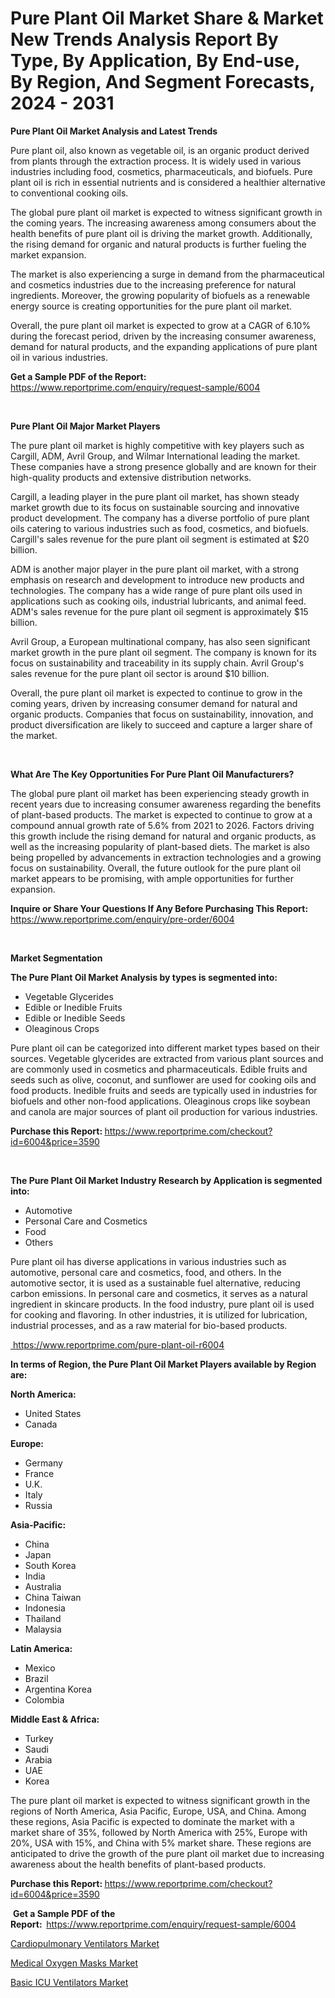 <p><h1>Pure Plant Oil Market Share & Market New Trends Analysis Report By Type, By Application, By End-use, By Region, And Segment Forecasts, 2024 - 2031</h1></p><p><strong>Pure Plant Oil Market Analysis and Latest Trends</strong></p>
<p><p>Pure plant oil, also known as vegetable oil, is an organic product derived from plants through the extraction process. It is widely used in various industries including food, cosmetics, pharmaceuticals, and biofuels. Pure plant oil is rich in essential nutrients and is considered a healthier alternative to conventional cooking oils.</p><p>The global pure plant oil market is expected to witness significant growth in the coming years. The increasing awareness among consumers about the health benefits of pure plant oil is driving the market growth. Additionally, the rising demand for organic and natural products is further fueling the market expansion.</p><p>The market is also experiencing a surge in demand from the pharmaceutical and cosmetics industries due to the increasing preference for natural ingredients. Moreover, the growing popularity of biofuels as a renewable energy source is creating opportunities for the pure plant oil market.</p><p>Overall, the pure plant oil market is expected to grow at a CAGR of 6.10% during the forecast period, driven by the increasing consumer awareness, demand for natural products, and the expanding applications of pure plant oil in various industries.</p></p>
<p><strong>Get a Sample PDF of the Report:&nbsp;</strong> <a href="https://www.reportprime.com/enquiry/request-sample/6004">https://www.reportprime.com/enquiry/request-sample/6004</a></p>
<p>&nbsp;</p>
<p><strong>Pure Plant Oil Major Market Players</strong></p>
<p><p>The pure plant oil market is highly competitive with key players such as Cargill, ADM, Avril Group, and Wilmar International leading the market. These companies have a strong presence globally and are known for their high-quality products and extensive distribution networks. </p><p>Cargill, a leading player in the pure plant oil market, has shown steady market growth due to its focus on sustainable sourcing and innovative product development. The company has a diverse portfolio of pure plant oils catering to various industries such as food, cosmetics, and biofuels. Cargill's sales revenue for the pure plant oil segment is estimated at $20 billion.</p><p>ADM is another major player in the pure plant oil market, with a strong emphasis on research and development to introduce new products and technologies. The company has a wide range of pure plant oils used in applications such as cooking oils, industrial lubricants, and animal feed. ADM's sales revenue for the pure plant oil segment is approximately $15 billion.</p><p>Avril Group, a European multinational company, has also seen significant market growth in the pure plant oil segment. The company is known for its focus on sustainability and traceability in its supply chain. Avril Group's sales revenue for the pure plant oil sector is around $10 billion.</p><p>Overall, the pure plant oil market is expected to continue to grow in the coming years, driven by increasing consumer demand for natural and organic products. Companies that focus on sustainability, innovation, and product diversification are likely to succeed and capture a larger share of the market.</p></p>
<p>&nbsp;</p>
<p><strong>What Are The Key Opportunities For Pure Plant Oil Manufacturers?</strong></p>
<p><p>The global pure plant oil market has been experiencing steady growth in recent years due to increasing consumer awareness regarding the benefits of plant-based products. The market is expected to continue to grow at a compound annual growth rate of 5.6% from 2021 to 2026. Factors driving this growth include the rising demand for natural and organic products, as well as the increasing popularity of plant-based diets. The market is also being propelled by advancements in extraction technologies and a growing focus on sustainability. Overall, the future outlook for the pure plant oil market appears to be promising, with ample opportunities for further expansion.</p></p>
<p><strong>Inquire or Share Your Questions If Any Before Purchasing This Report:</strong> <a href="https://www.reportprime.com/enquiry/pre-order/6004">https://www.reportprime.com/enquiry/pre-order/6004</a></p>
<p>&nbsp;</p>
<p><strong>Market Segmentation</strong></p>
<p><strong>The Pure Plant Oil Market Analysis by types is segmented into:</strong></p>
<p><ul><li>Vegetable Glycerides</li><li>Edible or Inedible Fruits</li><li>Edible or Inedible Seeds</li><li>Oleaginous Crops</li></ul></p>
<p><p>Pure plant oil can be categorized into different market types based on their sources. Vegetable glycerides are extracted from various plant sources and are commonly used in cosmetics and pharmaceuticals. Edible fruits and seeds such as olive, coconut, and sunflower are used for cooking oils and food products. Inedible fruits and seeds are typically used in industries for biofuels and other non-food applications. Oleaginous crops like soybean and canola are major sources of plant oil production for various industries.</p></p>
<p><strong>Purchase this Report:&nbsp;</strong><a href="https://www.reportprime.com/checkout?id=6004&price=3590">https://www.reportprime.com/checkout?id=6004&price=3590</a></p>
<p>&nbsp;</p>
<p><strong>The Pure Plant Oil Market Industry Research by Application is segmented into:</strong></p>
<p><ul><li>Automotive</li><li>Personal Care and Cosmetics</li><li>Food</li><li>Others</li></ul></p>
<p><p>Pure plant oil has diverse applications in various industries such as automotive, personal care and cosmetics, food, and others. In the automotive sector, it is used as a sustainable fuel alternative, reducing carbon emissions. In personal care and cosmetics, it serves as a natural ingredient in skincare products. In the food industry, pure plant oil is used for cooking and flavoring. In other industries, it is utilized for lubrication, industrial processes, and as a raw material for bio-based products.</p></p>
<p><a href="https://www.reportprime.com/pure-plant-oil-r6004">&nbsp;https://www.reportprime.com/pure-plant-oil-r6004</a></p>
<p><strong>In terms of Region, the Pure Plant Oil Market Players available by Region are:</strong></p>
<p>
    <p> <strong> North America: </strong>
        <ul>
            <li>United States</li>
            <li>Canada</li>
        </ul>
        </p> 
    <p> <strong> Europe: </strong>
        <ul>
            <li>Germany</li>
            <li>France</li>
            <li>U.K.</li>
            <li>Italy</li>
            <li>Russia</li>
        </ul>
        </p> 
    <p> <strong> Asia-Pacific: </strong>
        <ul>
            <li>China</li>
            <li>Japan</li>
            <li>South Korea</li>
            <li>India</li>
            <li>Australia</li>
            <li>China Taiwan</li>
            <li>Indonesia</li>
            <li>Thailand</li>
            <li>Malaysia</li>
        </ul>
        </p> 
    <p> <strong> Latin America: </strong>
        <ul>
            <li>Mexico</li>
            <li>Brazil</li>
            <li>Argentina Korea</li>
            <li>Colombia</li>
        </ul>
        </p> 
    <p> <strong> Middle East & Africa: </strong>
        <ul>
            <li>Turkey</li>
            <li>Saudi</li>
            <li>Arabia</li>
            <li>UAE</li>
            <li>Korea</li>
        </ul>
    </p>
    </p>
<p><p>The pure plant oil market is expected to witness significant growth in the regions of North America, Asia Pacific, Europe, USA, and China. Among these regions, Asia Pacific is expected to dominate the market with a market share of 35%, followed by North America with 25%, Europe with 20%, USA with 15%, and China with 5% market share. These regions are anticipated to drive the growth of the pure plant oil market due to increasing awareness about the health benefits of plant-based products.</p></p>
<p><strong>Purchase this Report: </strong><a href="https://www.reportprime.com/checkout?id=6004&price=3590">https://www.reportprime.com/checkout?id=6004&price=3590</a></p>
<p>&nbsp;<strong>Get a Sample PDF of the Report:&nbsp;&nbsp;</strong><a href="https://www.reportprime.com/enquiry/request-sample/6004">https://www.reportprime.com/enquiry/request-sample/6004</a></p>
<p><strong></strong></p>
<p><p><a href="https://issuu.com/reportprime-2/docs/cardiopulmonary-ventilators-market-size-2030.pptx">Cardiopulmonary Ventilators Market</a></p><p><a href="https://issuu.com/reportprime-2/docs/medical-oxygen-masks-market-size-2030.pptx">Medical Oxygen Masks Market</a></p><p><a href="https://issuu.com/reportprime-2/docs/basic-icu-ventilators-market-size-2030.pptx">Basic ICU Ventilators Market</a></p></p>